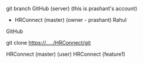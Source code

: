 git branch
GitHub (server) (this is prashant's account)

- HRConnect (master)   (owner - prashant)
Rahul

GitHub  

git clone <https://...../HRConnect/git>

HRConnect (master)  (user)
HRConnect (feature1)